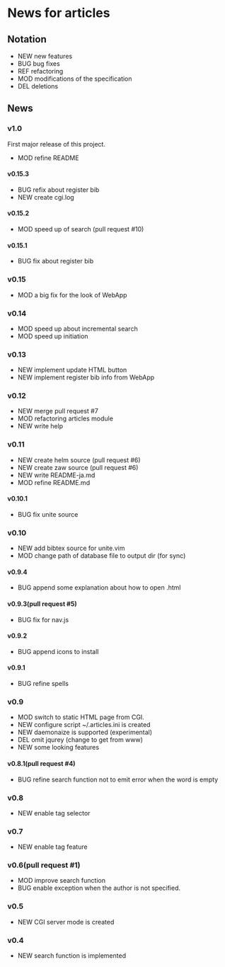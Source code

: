 News for articles
==================

## Notation
- NEW new features
- BUG bug fixes
- REF refactoring
- MOD modifications of the specification
- DEL deletions

## News

### v1.0
First major release of this project.
* MOD refine README

#### v0.15.3
* BUG refix about register bib
* NEW create cgi.log

#### v0.15.2
* MOD speed up of search (pull request #10)

#### v0.15.1
* BUG fix about register bib

### v0.15
* MOD a big fix for the look of WebApp

### v0.14
* MOD speed up about incremental search
* MOD speed up initiation

### v0.13
* NEW implement update HTML button
* NEW implement register bib info from WebApp

### v0.12
* NEW merge pull request #7
* MOD refactoring articles module
* NEW write help

### v0.11
* NEW create helm source (pull request #6)
* NEW create zaw source (pull request #6)
* NEW write README-ja.md
* MOD refine README.md

#### v0.10.1
* BUG fix unite source

### v0.10
* NEW add bibtex source for unite.vim
* MOD change path of database file to output dir (for sync)

#### v0.9.4
* BUG append some explanation about how to open .html

#### v0.9.3(pull request #5)
* BUG fix for nav.js

#### v0.9.2
* BUG append icons to install

#### v0.9.1
* BUG refine spells

### v0.9
* MOD switch to static HTML page from CGI.
* NEW configure script ~/.articles.ini is created
* NEW daemonaize is supported (experimental)
* DEL omit jqurey (change to get from www)
* NEW some looking features

#### v0.8.1(pull request #4)
* BUG refine search function not to emit error when the word is empty

### v0.8
* NEW enable tag selector

### v0.7
* NEW enable tag feature

### v0.6(pull request #1)
* MOD improve search function
* BUG enable exception when the author is not specified.

### v0.5
* NEW CGI server mode is created

### v0.4 
* NEW search function is implemented

